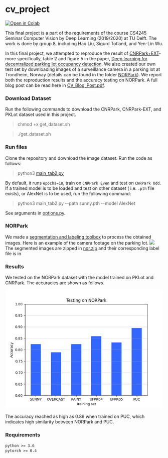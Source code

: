 # cv_project

[![Open in Colab](https://colab.research.google.com/assets/colab-badge.svg)](https://colab.research.google.com/drive/1xn49kBOvrQo7ku0dxKfdXYVdT_r1bYsS?usp=sharing)


This final project is a part of the requirements of the course CS4245 Seminar Computer Vision by Deep Learning (2019/2020) at TU Delft. The work is done by group 8, including Hao Liu, Sigurd Totland, and Yen-Lin Wu.

In this final project, we attempted to reproduce the result of [CNRPark+EXT](http://cnrpark.it/)- more specifically, table 2 and figure 5 in the paper, [Deep learning for decentralized parking lot occupancy detection](https://www.sciencedirect.com/science/article/abs/pii/S095741741630598X).
We also created our own test set by downloading images of a surveillance camera in a parking lot at Trondheim, Norway (details can be found in the folder [NORPark](NORPark/)). We report both the reproduction results and the accuracy testing on NORPark. A full blog post can be read here in [CV_Blog_Post.pdf](CV_Blog_Post.pdf).

### Download Dataset
Run the following commands to download the CNRPark, CNRPark-EXT, and PKLot dataset used in this project.

> chmod +x get_dataset.sh

> ./get_dataset.sh

### Run files
Clone the repository and download the image dataset. Run the code as follows:

> python3 [main_tab2.py](main_tab2.py)

By default, it runs `epochs=18`, train on `CNRPark Even` and test on `CNRPark Odd`.
If a trained model is to be loaded and test on other dataset ( i.e. `.pth` file exists), or AlexNet is to be used, run the following command:

> python3 main_tab2.py --path sunny.pth --model AlexNet

See arguments in [options.py](utils/option.py).

### NORPark
We made a [segmentation and labeling toolbox](https://github.com/wuyenlin/image_segmentation) to process the obtained images.
Here is an example of the camera footage on the parking lot.
![](https://i.imgur.com/UBQGsgX.jpg)
The segmented images are zipped in [nor.zip](NORPark/PATCHES/nor.zip) and their corresponding label file is in 

### Results
We tested on the NORPark dataset with the model trained on PKLot and CNRPark. The accuracies are shown as follows.

<p align='center'>
  <img src="results/3_nor/nor.png">
</p>

The accuracy reached as high as 0.89 when trained on PUC, which indicates high similarity between NORPark and PUC.
### Requirements
```
python >= 3.6
pytorch >= 0.4
```
